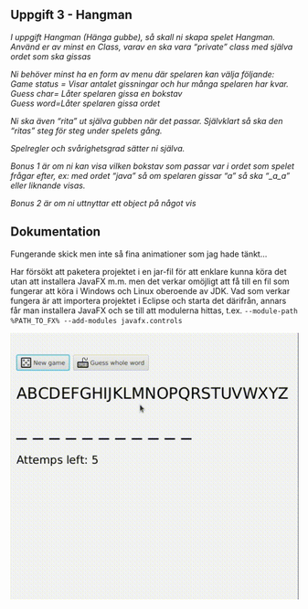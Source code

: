 ## Uppgift 3 - Hangman
*I uppgift Hangman (Hänga gubbe), så skall ni skapa spelet Hangman. Använd er av minst en Class, varav en ska vara “private” class med själva ordet som ska gissas*

*Ni behöver minst ha en form av menu där spelaren kan välja följande:*  
*Game status = Visar antalet gissningar och hur många spelaren har kvar.*  
*Guess char= Låter spelaren gissa en bokstav*  
*Guess word=Låter spelaren gissa ordet*

*Ni ska även “rita” ut själva gubben när det passar. Självklart så ska den “ritas” steg för steg under spelets gång.*

*Spelregler och svårighetsgrad sätter ni själva.*

*Bonus 1 är om ni kan visa vilken bokstav som passar var i ordet som spelet frågar efter, ex: med ordet “java” så om spelaren gissar “a” så ska “_a_a” eller liknande visas.*

*Bonus 2 är om ni uttnyttar ett object på något vis*  

## Dokumentation  
Fungerande skick men inte så fina animationer som jag hade tänkt...

Har försökt att paketera projektet i en jar-fil för att enklare kunna köra det utan att installera JavaFX m.m. men det verkar omöjligt att få till en fil som fungerar att köra i Windows och Linux oberoende av JDK. Vad som verkar fungera är att importera projektet i Eclipse och starta det därifrån, annars får man installera JavaFX och se till att modulerna hittas, t.ex. `--module-path %PATH_TO_FX% --add-modules javafx.controls`

![](demo/hangman.gif)